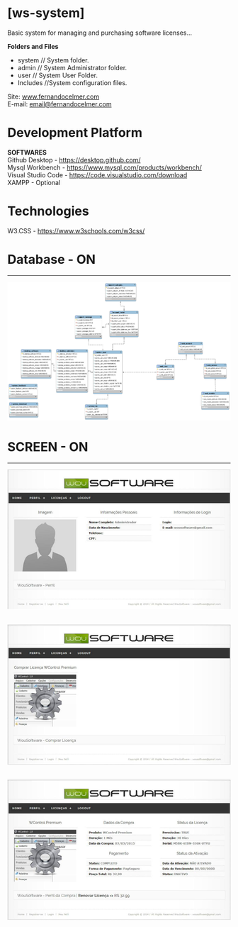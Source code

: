 # [ws-system]

Basic system for managing and purchasing software licenses...

<p><b>Folders and Files</b></p>
<ul>
  <li>system // System folder.</li>
  <li>admin // System Administrator folder.</li>
  <li>user // System User Folder.</li>
  <li>Includes //System configuration files.</li>
</ul>

Site: www.fernandocelmer.com
</br>
E-mail: email@fernandocelmer.com

# Development Platform
<b>SOFTWARES</b><br>
Github Desktop - https://desktop.github.com/ <br>
Mysql Workbench - https://www.mysql.com/products/workbench/ <br>
Visual Studio Code - https://code.visualstudio.com/download <br>
XAMPP - Optional

# Technologies
W3.CSS - https://www.w3schools.com/w3css/ <br> 


# Database - ON
________________________________
<img src="https://github.com/FernandoCelmer/ws-system/blob/master/DataBase/db_system.png?raw=true"></p>

# SCREEN - ON 
________________________________
<img src="https://github.com/FernandoCelmer/ws-system/blob/master/Design/ws-system_01.jpg?raw=true"></p>
<br>
<img src="https://github.com/FernandoCelmer/ws-system/blob/master/Design/ws-system_02.jpg?raw=true"></p>
<br>
<img src="https://github.com/FernandoCelmer/ws-system/blob/master/Design/ws-system_03.jpg?raw=true"></p>
